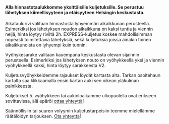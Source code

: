 #### Alla hinnastotaulukkomme yksittäisille kuljetuksille. Se perustuu lähetyksen kiireellisyyteen ja etäisyyteen Helsingin keskustasta. 

Aikataulurivi valitaan hinnastosta lyhyemmän aikaikkunan perusteella. Esimerkiksi jos lähetyksen noudon aikaikkuna on kaksi tuntia ja viennin neljä, hinta löytyy riviltä 2h. EXPRESS-kuljetus koskee mahdollisimman nopeasti toimitettavia lähetyksiä, sekä kuljetuksia joissa ainakin toinen aikaikkunoista on lyhyempi kuin tunnin.

Vyöhykesarake valitaan kauempana keskustasta olevan sijainnin perusteella. Esimerkiksi jos lähetyksen nouto on vyöhykkeellä yksi ja viennin vyöhykkeellä kaksi, hinta löytyy sarakkeesta V2.

Kuljetusvyöhykkeidemme rajaukset löydät kartasta alta. Tarkan osoitehaun kartalta saa klikkaamalla ensin kartan auki sen oikean yläkulman painikkeesta.

Kuljetukset 5. vyöhykkeen tai aukioloaikamme ulkopuolella ovat erikseen sovittavissa, älä epäröi [ottaa yhteyttä](#ota-yhteyttä)!

Säännöllisiin tai suuren volyymin kuljetustarpeisiin teemme mielellämme räätälöidyn tarjouksen. [Ota yhteyttä](#ota-yhteyttä)!
